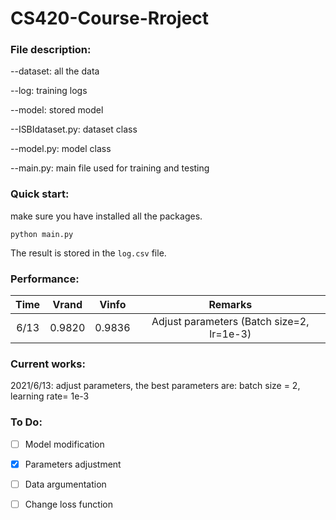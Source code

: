 # CS420-Course-Rroject

### File description:

--dataset: all the data

--log: training logs

--model: stored model

--ISBIdataset.py: dataset class

--model.py: model class

--main.py: main file used for training and testing

### Quick start:

make sure you have installed all the packages.

```shell
python main.py
```

The result is stored in the `log.csv` file.

### Performance:

| Time | Vrand  | Vinfo  |                  Remarks                  |
| :--: | :----: | :----: | :---------------------------------------: |
| 6/13 | 0.9820 | 0.9836 | Adjust parameters (Batch size=2, lr=1e-3) |

### Current works:

2021/6/13: adjust parameters, the best parameters are: batch size = 2, learning rate= 1e-3

### To Do:

- [ ] Model modification 

- [x] Parameters adjustment

- [ ] Data argumentation

- [ ] Change loss function
